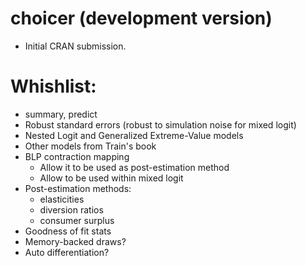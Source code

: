 # choicer (development version)

* Initial CRAN submission.

# Whishlist:

* summary, predict
* Robust standard errors (robust to simulation noise for mixed logit)
* Nested Logit and Generalized Extreme-Value models
* Other models from Train's book
* BLP contraction mapping
  - Allow it to be used as post-estimation method
  - Allow to be used within mixed logit
* Post-estimation methods:
  - elasticities
  - diversion ratios
  - consumer surplus
* Goodness of fit stats
* Memory-backed draws?
* Auto differentiation?
